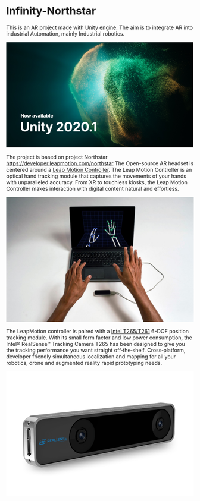 # Infinity-Northstar
This is an AR project made with [Unity engine](https://unity.com/). The aim is to integrate AR into industrial Automation, mainly Industrial robotics.

![Unity Engine](/Images/UnityImage.PNG)

The project is based on project Northstar https://developer.leapmotion.com/northstar
The Open-source AR headset is centered around a [Leap Motion Controller](https://cms.ultraleap.com/app/uploads/2020/02/HERO-UltraLeap_Product05342_edit.jpg). The Leap Motion Controller is an optical hand tracking module that captures the movements of your hands with unparalleled accuracy. From XR to touchless kiosks, the Leap Motion Controller makes interaction with digital content natural and effortless.

![LeapMotion Controller](/Images/HERO-UltraLeap_Product05342_edit.jpg)

The LeapMotion controller is paired with a [Intel T265/T261](https://www.intelrealsense.com/tracking-camera-t265/) 6-DOF position tracking module.
With its small form factor and low power consumption, the Intel® RealSense™ Tracking Camera T265 has been designed to give you the tracking performance you want straight off‑the‑shelf. Cross‑platform, developer friendly simultaneous localization and mapping for all your robotics, drone and augmented reality rapid prototyping needs.

![Intel T265](/Images/intel_realsense_tracking_camera_photo_angle_1_675x450.png)
